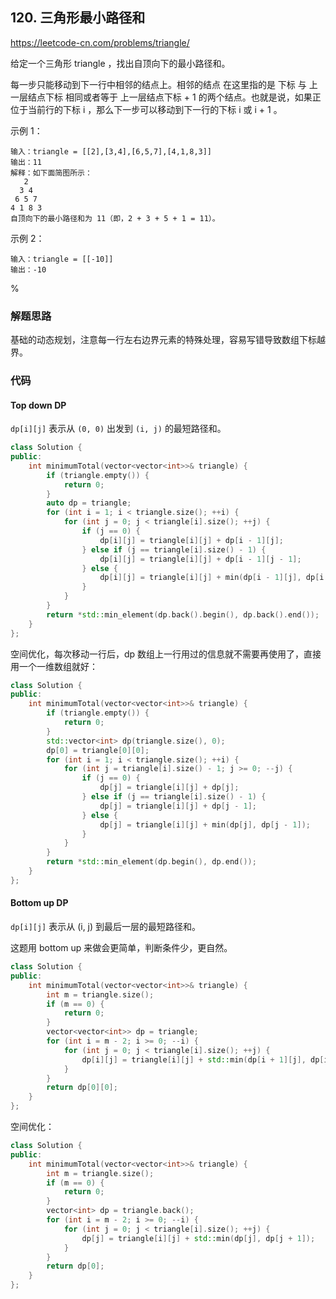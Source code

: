 ## 120. 三角形最小路径和

https://leetcode-cn.com/problems/triangle/

给定一个三角形 triangle ，找出自顶向下的最小路径和。

每一步只能移动到下一行中相邻的结点上。相邻的结点 在这里指的是 下标 与 上一层结点下标 相同或者等于 上一层结点下标 + 1 的两个结点。也就是说，如果正位于当前行的下标 i ，那么下一步可以移动到下一行的下标 i 或 i + 1 。

示例 1：

```
输入：triangle = [[2],[3,4],[6,5,7],[4,1,8,3]]
输出：11
解释：如下面简图所示：
   2
  3 4
 6 5 7
4 1 8 3
自顶向下的最小路径和为 11（即，2 + 3 + 5 + 1 = 11）。
```

示例 2：

```
输入：triangle = [[-10]]
输出：-10
```

%

### 解题思路

基础的动态规划，注意每一行左右边界元素的特殊处理，容易写错导致数组下标越界。

### 代码

#### Top down DP

`dp[i][j]` 表示从 `(0, 0)` 出发到 `(i, j)` 的最短路径和。

```cpp
class Solution {
public:
    int minimumTotal(vector<vector<int>>& triangle) {
        if (triangle.empty()) {
            return 0;
        }
        auto dp = triangle;
        for (int i = 1; i < triangle.size(); ++i) {
            for (int j = 0; j < triangle[i].size(); ++j) {
                if (j == 0) {
                    dp[i][j] = triangle[i][j] + dp[i - 1][j];
                } else if (j == triangle[i].size() - 1) {
                    dp[i][j] = triangle[i][j] + dp[i - 1][j - 1];
                } else {
                    dp[i][j] = triangle[i][j] + min(dp[i - 1][j], dp[i - 1][j - 1]);
                }
            }
        }
        return *std::min_element(dp.back().begin(), dp.back().end());
    }
};
```

空间优化，每次移动一行后，dp 数组上一行用过的信息就不需要再使用了，直接用一个一维数组就好：

```cpp
class Solution {
public:
    int minimumTotal(vector<vector<int>>& triangle) {
        if (triangle.empty()) {
            return 0;
        }
        std::vector<int> dp(triangle.size(), 0);
        dp[0] = triangle[0][0];
        for (int i = 1; i < triangle.size(); ++i) {
            for (int j = triangle[i].size() - 1; j >= 0; --j) {
                if (j == 0) {
                    dp[j] = triangle[i][j] + dp[j];
                } else if (j == triangle[i].size() - 1) {
                    dp[j] = triangle[i][j] + dp[j - 1];
                } else {
                    dp[j] = triangle[i][j] + min(dp[j], dp[j - 1]);
                }
            }
        }
        return *std::min_element(dp.begin(), dp.end());
    }
};
```

#### Bottom up DP

`dp[i][j]` 表示从 (i, j) 到最后一层的最短路径和。

这题用 bottom up 来做会更简单，判断条件少，更自然。

```cpp
class Solution {
public:
    int minimumTotal(vector<vector<int>>& triangle) {
        int m = triangle.size();
        if (m == 0) {
            return 0;
        }
        vector<vector<int>> dp = triangle;
        for (int i = m - 2; i >= 0; --i) {
            for (int j = 0; j < triangle[i].size(); ++j) {
                dp[i][j] = triangle[i][j] + std::min(dp[i + 1][j], dp[i + 1][j + 1]);
            }
        }
        return dp[0][0];
    }
};
```

空间优化：

```cpp
class Solution {
public:
    int minimumTotal(vector<vector<int>>& triangle) {
        int m = triangle.size();
        if (m == 0) {
            return 0;
        }
        vector<int> dp = triangle.back();
        for (int i = m - 2; i >= 0; --i) {
            for (int j = 0; j < triangle[i].size(); ++j) {
                dp[j] = triangle[i][j] + std::min(dp[j], dp[j + 1]);
            }
        }
        return dp[0];
    }
};
```
